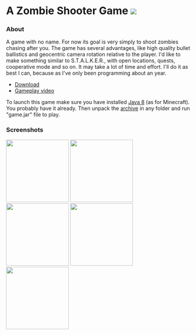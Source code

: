 # A Zombie Shooter Game <img src="https://img.shields.io/badge/Pre--alpha-v0.3.0-red.svg?style=flat">

### About

A game with no name. For now its goal is very simply to shoot zombies chasing after you. The game has several advantages, like high quality bullet ballistics and geocentric camera rotation relative to the player. I'd like to make something similar to S.T.A.L.K.E.R., with open locations, quests, cooperative mode and so on. It may take a lot of time and effort. I'll do it as best I can, because as I've only been programming about an year.

- [Download](https://github.com/aunmag/java-game/releases)
- [Gameplay video](https://youtu.be/Yrw-jlRP3XI)

To launch this game make sure you have installed [Java 8](https://www.java.com/download)  (as for Minecraft). You probably have it already. Then unpack the [archive](https://github.com/aunmag/java-game/releases) in any folder and run "game.jar" file to play.

### Screenshots

<img src="https://pp.vk.me/c604418/v604418423/50ede/C1SCvHT5EW8.jpg" width="170">
<img src="https://pp.vk.me/c604418/v604418423/50ee7/ikHYfemKXdg.jpg" width="170">
<img src="https://pp.vk.me/c604418/v604418423/50ef0/s-dfKSbWKEw.jpg" width="170">
<img src="https://pp.vk.me/c604418/v604418423/50ef9/PibuTturReQ.jpg" width="170">
<img src="https://pp.vk.me/c604418/v604418423/50f02/_jnlGQxIa7U.jpg" width="170">
